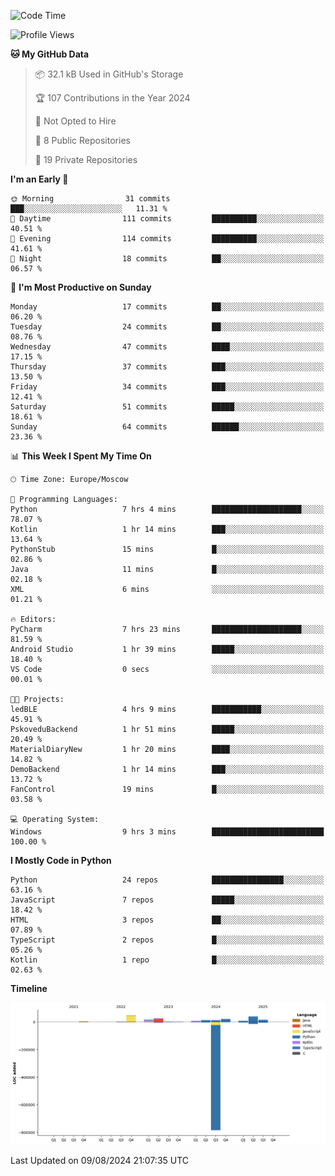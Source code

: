 <!--START_SECTION:waka-->
![Code Time](http://img.shields.io/badge/Code%20Time-447%20hrs%2051%20mins-blue)

![Profile Views](http://img.shields.io/badge/Profile%20Views-1-blue)

**🐱 My GitHub Data** 

> 📦 32.1 kB Used in GitHub's Storage 
 > 
> 🏆 107 Contributions in the Year 2024
 > 
> 🚫 Not Opted to Hire
 > 
> 📜 8 Public Repositories 
 > 
> 🔑 19 Private Repositories 
 > 
**I'm an Early 🐤** 

```text
🌞 Morning                31 commits          ███░░░░░░░░░░░░░░░░░░░░░░   11.31 % 
🌆 Daytime                111 commits         ██████████░░░░░░░░░░░░░░░   40.51 % 
🌃 Evening                114 commits         ██████████░░░░░░░░░░░░░░░   41.61 % 
🌙 Night                  18 commits          ██░░░░░░░░░░░░░░░░░░░░░░░   06.57 % 
```
📅 **I'm Most Productive on Sunday** 

```text
Monday                   17 commits          ██░░░░░░░░░░░░░░░░░░░░░░░   06.20 % 
Tuesday                  24 commits          ██░░░░░░░░░░░░░░░░░░░░░░░   08.76 % 
Wednesday                47 commits          ████░░░░░░░░░░░░░░░░░░░░░   17.15 % 
Thursday                 37 commits          ███░░░░░░░░░░░░░░░░░░░░░░   13.50 % 
Friday                   34 commits          ███░░░░░░░░░░░░░░░░░░░░░░   12.41 % 
Saturday                 51 commits          █████░░░░░░░░░░░░░░░░░░░░   18.61 % 
Sunday                   64 commits          ██████░░░░░░░░░░░░░░░░░░░   23.36 % 
```


📊 **This Week I Spent My Time On** 

```text
🕑︎ Time Zone: Europe/Moscow

💬 Programming Languages: 
Python                   7 hrs 4 mins        ████████████████████░░░░░   78.07 % 
Kotlin                   1 hr 14 mins        ███░░░░░░░░░░░░░░░░░░░░░░   13.64 % 
PythonStub               15 mins             █░░░░░░░░░░░░░░░░░░░░░░░░   02.86 % 
Java                     11 mins             █░░░░░░░░░░░░░░░░░░░░░░░░   02.18 % 
XML                      6 mins              ░░░░░░░░░░░░░░░░░░░░░░░░░   01.21 % 

🔥 Editors: 
PyCharm                  7 hrs 23 mins       ████████████████████░░░░░   81.59 % 
Android Studio           1 hr 39 mins        █████░░░░░░░░░░░░░░░░░░░░   18.40 % 
VS Code                  0 secs              ░░░░░░░░░░░░░░░░░░░░░░░░░   00.01 % 

🐱‍💻 Projects: 
ledBLE                   4 hrs 9 mins        ███████████░░░░░░░░░░░░░░   45.91 % 
PskoveduBackend          1 hr 51 mins        █████░░░░░░░░░░░░░░░░░░░░   20.49 % 
MaterialDiaryNew         1 hr 20 mins        ████░░░░░░░░░░░░░░░░░░░░░   14.82 % 
DemoBackend              1 hr 14 mins        ███░░░░░░░░░░░░░░░░░░░░░░   13.72 % 
FanControl               19 mins             █░░░░░░░░░░░░░░░░░░░░░░░░   03.58 % 

💻 Operating System: 
Windows                  9 hrs 3 mins        █████████████████████████   100.00 % 
```

**I Mostly Code in Python** 

```text
Python                   24 repos            ████████████████░░░░░░░░░   63.16 % 
JavaScript               7 repos             █████░░░░░░░░░░░░░░░░░░░░   18.42 % 
HTML                     3 repos             ██░░░░░░░░░░░░░░░░░░░░░░░   07.89 % 
TypeScript               2 repos             █░░░░░░░░░░░░░░░░░░░░░░░░   05.26 % 
Kotlin                   1 repo              █░░░░░░░░░░░░░░░░░░░░░░░░   02.63 % 
```



**Timeline**

![Lines of Code chart](https://raw.githubusercontent.com/adlemx/adlemx/main/assets/bar_graph.png)


 Last Updated on 09/08/2024 21:07:35 UTC
<!--END_SECTION:waka-->
